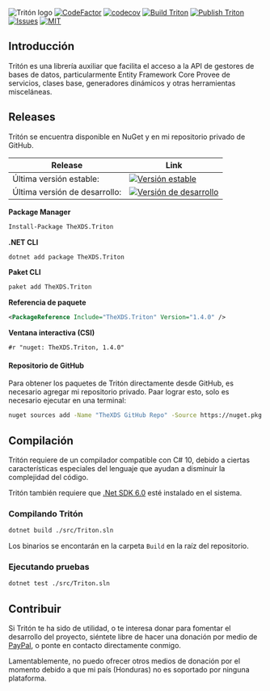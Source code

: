 ![Tritón logo](https://raw.githubusercontent.com/TheXDS/Triton/master/Art/Triton%20banner.svg)
[![CodeFactor](https://www.codefactor.io/repository/github/thexds/triton/badge)](https://www.codefactor.io/repository/github/thexds/triton)
[![codecov](https://codecov.io/gh/TheXDS/Triton/branch/master/graph/badge.svg?token=ULEQC09JGW)](https://codecov.io/gh/TheXDS/Triton)
[![Build Triton](https://github.com/TheXDS/Triton/actions/workflows/build.yml/badge.svg)](https://github.com/TheXDS/Triton/actions/workflows/build.yml)
[![Publish Triton](https://github.com/TheXDS/Triton/actions/workflows/publish.yml/badge.svg)](https://github.com/TheXDS/Triton/actions/workflows/publish.yml)
[![Issues](https://img.shields.io/github/issues/TheXDS/Triton)](https://github.com/TheXDS/Triton/issues)
[![MIT](https://img.shields.io/github/license/TheXDS/Triton)](https://mit-license.org)

## Introducción
Tritón es una librería auxiliar que facilita el acceso a la API de gestores
de bases de datos, particularmente Entity Framework Core Provee de servicios,
clases base, generadores dinámicos y otras herramientas misceláneas.

## Releases
Tritón se encuentra disponible en NuGet y en mi repositorio privado de GitHub.

Release | Link
--- | ---
Última versión estable: | [![Versión estable](https://buildstats.info/nuget/TheXDS.Triton)](https://www.nuget.org/packages/TheXDS.Triton/)
Última versión de desarrollo: | [![Versión de desarrollo](https://buildstats.info/nuget/TheXDS.Triton?includePreReleases=true)](https://www.nuget.org/packages/TheXDS.Triton/)

**Package Manager**  
```sh
Install-Package TheXDS.Triton
```

**.NET CLI**  
```sh
dotnet add package TheXDS.Triton
```

**Paket CLI**  
```sh
paket add TheXDS.Triton
```

**Referencia de paquete**  
```xml
<PackageReference Include="TheXDS.Triton" Version="1.4.0" />
```

**Ventana interactiva (CSI)**  
```
#r "nuget: TheXDS.Triton, 1.4.0"
```

#### Repositorio de GitHub
Para obtener los paquetes de Tritón directamente desde GitHub, es necesario
agregar mi repositorio privado. Paar lograr esto, solo es necesario
ejecutar en una terminal:
```sh
nuget sources add -Name "TheXDS GitHub Repo" -Source https://nuget.pkg.github.com/TheXDS/index.json
```

## Compilación
Tritón requiere de un compilador compatible con C# 10, debido a ciertas
características especiales del lenguaje que ayudan a disminuir la
complejidad del código.

Tritón también requiere que [.Net SDK 6.0](https://dotnet.microsoft.com/) esté instalado en el sistema.

### Compilando Tritón
```sh
dotnet build ./src/Triton.sln
```
Los binarios se encontarán en la carpeta `Build` en la raíz del repositorio.

### Ejecutando pruebas
```sh
dotnet test ./src/Triton.sln
```

## Contribuir
Si Tritón te ha sido de utilidad, o te interesa donar para fomentar el
desarrollo del proyecto, siéntete libre de hacer una donación por medio de
[PayPal](https://paypal.me/thexds), o ponte en contacto directamente conmigo.

Lamentablemente, no puedo ofrecer otros medios de donación por el momento
debido a que mi país (Honduras) no es soportado por ninguna plataforma.
